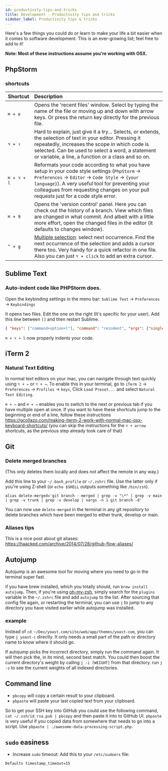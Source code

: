 ```yaml
---
id: productivity-tips-and-tricks
title: Development - Productivity tips and tricks
sidebar_label: Productivity tips & tricks
---
```


Here's a few things you could do or learn to make your life a bit easier when it comes to software development. This is an ever-growing list; feel free to add to it!

**Note: Most of these instructions assume you're working with OSX.**

## PhpStorm

### shortcuts
| Shortcut        | Description |
| ------------- |:-------------|
|`⌘ + e`        | Opens the 'recent files' window. Select by typing the name of the file or moving up and down with arrow keys. Or press the return key directly for the previous file. |
|`⌥ + ↑`     | Hard to explain, just give it a try... Selects, or extends, the selection of text in your editor. Pressing it repeatedly, increases the scope in which code is selected. Can be used to select a word, a statement or variable, a line, a function or a class and so on. |
|`⌘ + ⌥ + l` | Reformats your code according to what you have setup in your code style settings (`PhpStorm` → `Preferences` → `Editor` → `Code Style` → `{your language}`). A very useful tool for preventing your colleagues from requesting changes on your pull requests just for a code style error. |
|`⌘ + 9` | Opens the 'version control' panel. Here you can check out the history of a branch. View which files are changed in what commit. And albeit with a little more effort, open the changed files in the editor (it defaults to changes window).  |
|`^ + g` | [Multiple selection](https://blog.jetbrains.com/phpstorm/2014/03/working-with-multiple-selection-in-phpstorm-8-eap/): select next occurrence. Find the next occurrence of the selection and adds a cursor there too. Very handy for a quick refactor in one file. Also you can just `⌥ + click` to add an extra cursor. |

## Sublime Text

### Auto-indent code like PHPStorm does.
Open the keybinding settings in the menu bar: `Sublime Text` → `Preferences` → `Keybindings`

It opens two files. Edit the one on the right (It's specific for your user). Add this line between `[]` and then restart Sublime.
``` json
{ "keys": ["command+option+l"], "command": "reindent", "args": {"single_line": false} }
```

`⌘ + ⌥ + l` now properly indents your code.

## iTerm 2

### Natural Text Editing
In normal text editors on your mac, you can navigate through text quickly using `⌥ + ←` or `⌥ + →`. To enable this in your terminal, go to `iTerm 2` → `Preferences` → `Profiles` → `keys`, Click `Load Preset...` and select `Natural Text Editing`.

`⌘ + ←` and `⌘ + →` enables you to switch to the next or previous tab if you have multiple open at once. If you want to have these shortcuts jump to the beginning or end of a line, follow these instructions https://gcollazo.com/making-iterm-2-work-with-normal-mac-osx-keyboard-shortcuts/ (you can skip the instructions for the `⌥ + arrow` shortcuts, as the previous step already took care of that)

## Git

### Delete merged branches
(This only deletes them locally and does not affect the remote in any way.)

Add this line to your `~/.bash_profile` or `~/.zshrc` file. Use the latter only if you're using Z-shell (or `echo $SHELL` outputs something like `/bin/zsh`).

```shell script
alias delete-merged='git branch --merged | grep -v "\*" | grep -v main | grep -v trunk | grep -v develop | xargs -n 1 git branch -d'
```
You can now use `delete-merged` in the terminal in any git repository to delete branches which have been merged to either trunk, develop or main.

### Aliases tips
This is a nice post about git aliases: https://haacked.com/archive/2014/07/28/github-flow-aliases/

## Autojump
Autojump is an awesome tool for moving where you need to go in the terminal super fast.

if you have brew installed, which you totally should, run `brew install autojump`. Then, if you're using [oh-my-zsh](https://github.com/robbyrussell/oh-my-zsh), simply search for the `plugins` variable in the `~/.zshrc` file and add `autojump` to the list. After sourcing that config file again, or restarting the terminal, you can use `j` to jump to any directory you have visited earlier while autojump was installed.

### example
Instead of `cd ~/Dev/yoast.com/site/web/app/themes/yoast-com`, you can type `j yoast-c` directly. It only needs a small part of the path or directory name to know where it should go.

If autojump picks the incorrect directory, simply run the command again. It will then pick the, in its mind, second best match. You could then boost the current directory's weight by calling `j -i [WEIGHT]` from that directory. run `j -s` to see the current weights of all indexed directories.

## Command line
* `pbcopy` will copy a certain result to your clipboard.
* `pbpaste` will paste your last copied text from your clipboard.

So to get your SSH key into GitHub you could use the following command, `cat ~/.ssh/id_rsa.pub | pbcopy` and then paste it into to GitHub UI. `pbpaste` is very useful if you copied data from somewhere that needs to go into a script. Use `pbpaste | ./awesome-data-processing-script.php`.

## `sudo` easiness
* Increase `sudo` timeout: Add this to your `/etc/sudoers` file: 
```shell script
Defaults timestamp_timeout=15
```
